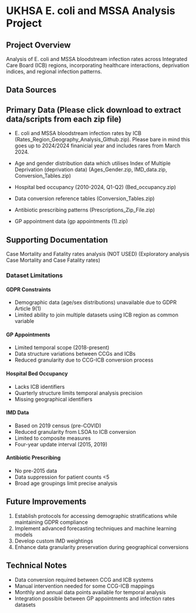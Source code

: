# UKHSA E. coli and MSSA Analysis Project

## Project Overview
Analysis of E. coli and MSSA bloodstream infection rates across Integrated Care Board (ICB) regions, incorporating healthcare interactions, deprivation indices, and regional infection patterns.

## Data Sources

## Primary Data (Please click download to extract data/scripts from each zip file)

* E. coli and MSSA bloodstream infection rates by ICB (Rates_Region_Geography_Analysis_Github.zip). Please bare in mind this goes up to 2024/2024 finanicial year and includes rares from March 2024. 

* Age and gender distribution data which utilises Index of Multiple Deprivation (deprivation data) (Ages_Gender.zip, IMD_data.zip, Conversion_Tables.zip)

* Hospital bed occupancy (2010-2024, Q1-Q2) (Bed_occupancy.zip)

* Data conversion reference tables (Conversion_Tables.zip)

* Antibiotic prescribing patterns (Prescriptions_Zip_File.zip)

* GP appointment data (gp appointments (1).zip)

## Supporting Documentation

Case Mortality and Fatality rates analysis (NOT USED) (Exploratory analysis Case Mortality and Case Fatality rates)

### Dataset Limitations

#### GDPR Constraints
- Demographic data (age/sex distributions) unavailable due to GDPR Article 9(1)
- Limited ability to join multiple datasets using ICB region as common variable

#### GP Appointments
- Limited temporal scope (2018-present)
- Data structure variations between CCGs and ICBs
- Reduced granularity due to CCG-ICB conversion process

#### Hospital Bed Occupancy
- Lacks ICB identifiers
- Quarterly structure limits temporal analysis precision
- Missing geographical identifiers

#### IMD Data
- Based on 2019 census (pre-COVID)
- Reduced granularity from LSOA to ICB conversion
- Limited to composite measures
- Four-year update interval (2015, 2019)

#### Antibiotic Prescribing
- No pre-2015 data
- Data suppression for patient counts <5
- Broad age groupings limit precise analysis

## Future Improvements
1. Establish protocols for accessing demographic stratifications while maintaining GDPR compliance
2. Implement advanced forecasting techniques and machine learning models
3. Develop custom IMD weightings
4. Enhance data granularity preservation during geographical conversions

## Technical Notes
- Data conversion required between CCG and ICB systems
- Manual intervention needed for some CCG-ICB mappings
- Monthly and annual data points available for temporal analysis
- Integration possible between GP appointments and infection rates datasets
